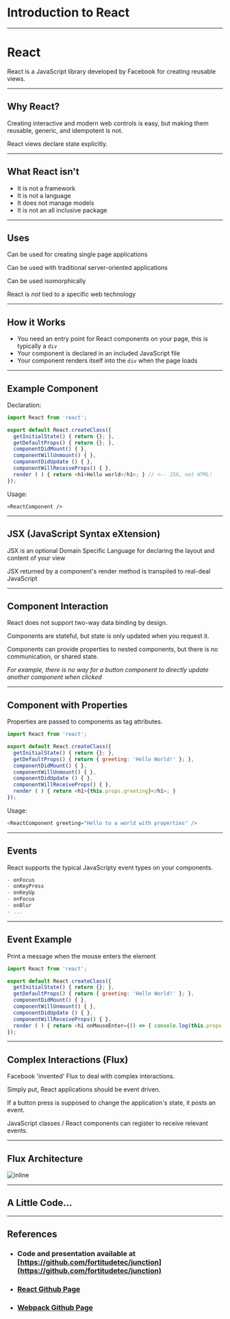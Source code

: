 # Introduction to React
---

# React

React is a JavaScript library developed by Facebook for creating reusable views.

---

## Why React?

Creating interactive and modern web controls is easy, but making them reusable, generic, and idempotent is not.

React views declare state explicitly.

---

## What React isn't

- It is not a framework
- It is not a language
- It does not manage models
- It is not an all inclusive package

---

## Uses
Can be used for creating single page applications

Can be used with traditional server-oriented applications

Can be used isomorphically

React is *not* tied to a specific web technology

---

## How it Works

- You need an entry point for React components on your page, this is typically a `div`
- Your component is declared in an included JavaScript file
- Your component renders itself into the `div` when the page loads

---
## Example Component
Declaration:

```javascript
import React from 'react';

export default React.createClass({
  getInitialState() { return {}; },
  getDefaultProps() { return {}; },
  componentDidMount() { },
  componentWillUnmount() { },
  componentDidUpdate () { },
  componentWillReceiveProps() { },
  render ( ) { return <h1>Hello world</h1>; } // <-- JSX, not HTML!
});
```

Usage:

```
<ReactComponent />
```

---

## JSX (JavaScript Syntax eXtension)

JSX is an optional Domain Specific Language for declaring the layout and content of your view

JSX returned by a component's render method is transpiled to real-deal JavaScript

---

## Component Interaction
React does not support two-way data binding by design.

Components are stateful, but state is only updated when you request it.

Components can provide properties to nested components, but there is no communication, or shared state.

*For example, there is no way for a button component to directly update another component when clicked*

---
## Component with Properties
Properties are passed to components as tag attributes.

```javascript
import React from 'react';

export default React.createClass({
  getInitialState() { return {}; },
  getDefaultProps() { return { greeting: 'Hello World!' }; },
  componentDidMount() { },
  componentWillUnmount() { },
  componentDidUpdate () { },
  componentWillReceiveProps() { },
  render ( ) { return <h1>{this.props.greeting}</h1>; }
});
```

Usage:

```javascript
<ReactComponent greeting="Hello to a world with properties" />
```

---
## Events
React supports the typical JavaScripty event types on your components.

```javascript
- onFocus
- onKeyPress
- onKeyUp
- onFocus
- onBlur
- ...
```

---
## Event Example
Print a message when the mouse enters the element

```javascript
import React from 'react';

export default React.createClass({
  getInitialState() { return {}; },
  getDefaultProps() { return { greeting: 'Hello World!' }; },
  componentDidMount() { },
  componentWillUnmount() { },
  componentDidUpdate () { },
  componentWillReceiveProps() { },
  render ( ) { return <h1 onMouseEnter={() => { console.log(this.props.greeting)}} >{this.props.greeting}</h1>; }
});
```

---

## Complex Interactions (Flux)
Facebook 'invented' Flux to deal with complex interactions. 

Simply put, React applications should be event driven. 

If a button press is supposed to change the application's state, it posts an event. 

JavaScript classes / React components can register to receive relevant events.

---
## Flux Architecture

![inline](https://facebook.github.io/flux/img/flux-simple-f8-diagram-with-client-action-1300w.png)

---

## A Little Code...

--- 

## References
- ### Code and presentation available at [https://github.com/fortitudetec/junction](https://github.com/fortitudetec/junction)
- ### [React Github Page](https://facebook.github.io/react/)
- ### [Webpack Github Page](https://webpack.github.io)
